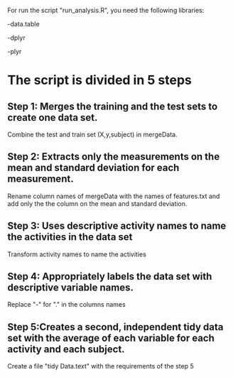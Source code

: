 For run the  script "run_analysis.R", you need the following libraries:

-data.table

-dplyr

-plyr

# The script is divided in 5 steps

## Step 1: Merges the training and the test sets to create one data set.
Combine the test and train set  (X,y,subject) in mergeData.

## Step 2: Extracts only the measurements on the mean and standard deviation for each measurement.                                                               
Rename column names of mergeData with the names of features.txt and add only the 
the column on the mean and standard deviation.

## Step 3: Uses descriptive activity names to name the activities in the data set
Transform  activity names to name the activities

## Step 4: Appropriately labels the data set with descriptive variable names.         
Replace "-" for "." in the columns names

## Step 5:Creates a second, independent tidy data set with the average of each variable for each activity and each subject.          
Create a file "tidy Data.text" with the requirements of the step 5
